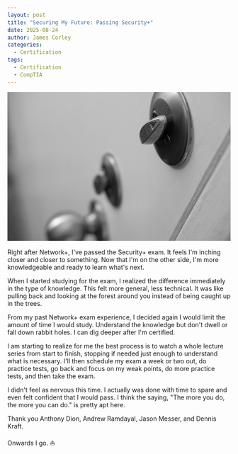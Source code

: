```yaml
---
layout: post
title: "Securing My Future: Passing Security+"
date: 2025-08-24
author: James Corley
categories:
  - Certification
tags:
  - Certification
  - CompTIA
---
```

![CompTIA Network+ On the Web](../assets/images/CompTIA_Security_Plus.jpg)

Right after Network+, I've passed the Security+ exam. It feels I'm inching closer 
and closer to something. Now that I'm on the other side, I'm more knowledgeable
and ready to learn what's next.

When I started studying for the exam, I realized the difference immediately in the type of
knowledge. This felt more general, less technical. It was like pulling back and looking
at the forest around you instead of being caught up in the trees.

From my past Network+ exam experience, I decided again I would limit the amount of time I
would study. Understand the knowledge but don't dwell or fall down rabbit holes. I can dig
deeper after I'm certified.

I am starting to realize for me the best process is to watch a whole lecture series from start
to finish, stopping if needed just enough to understand what is necessary. I'll then schedule
my exam a week or two out, do practice tests, go back and focus on my weak points, do more practice
tests, and then take the exam.

I didn't feel as nervous this time. I actually was done with time to spare and even felt confident
that I would pass. I think the saying, "The more you do, the more you can do." is pretty apt here.

Thank you Anthony Dion, Andrew Ramdayal, Jason Messer, and Dennis Kraft.

Onwards I go. ⛵
